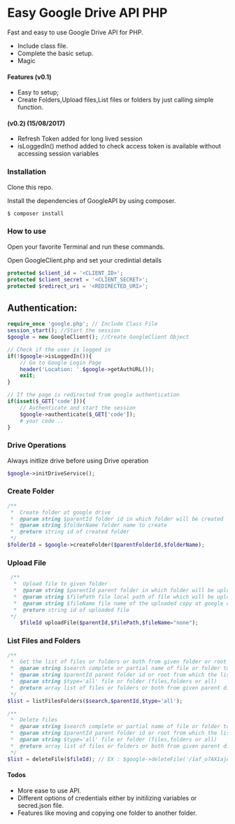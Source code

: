 # Easy Google Drive API PHP   



Fast and easy to use Google Drive API for PHP.

  - Include class file.
  - Complete the basic setup.
  - Magic

#### Features (v0.1)

  - Easy to setup;
  - Create Folders,Upload files,List files or folders by just calling simple function.

#### (v0.2) (15/08/2017)

  - Refresh Token added for long lived session
  - isLoggedIn() method added to check access token is available without accessing session variables


### Installation

Clone this repo.

Install the dependencies of GoogleAPI by using composer.

```sh
$ composer install
```

### How to use

Open your favorite Terminal and run these commands.

Open GoogleClient.php and set your credintial details
```php
protected $client_id = '<CLIENT_ID>';
protected $client_secret = '<CLIENT_SECRET>';
protected $redirect_uri = '<REDIRECTED_URI>';
```

## Authentication:

```php
require_once 'google.php'; // Include Class File
session_start(); //Start the session
$google = new GoogleClient(); //Create GoogleClient Object

// Check if the user is logged in
if(!$google->isLoggedIn()){ 
    // Go to Google Login Page
	header('Location: '.$google->getAuthURL());
	exit;
}

// If the page is redirected from google authentication
if(isset($_GET['code'])){
    // Authenticate and start the session
	$google->authenticate($_GET['code']);
	# your code ..
}
```
### Drive Operations


Always initlize drive before using Drive operation
```php
$google->initDriveService();
```

### Create Folder
```php
/**
 *  Create folder at google drive
 *  @param string $parentId folder id in which folder will be created
 *  @param string $folderName folder name to create
 *  @return string id of created folder
 */
$folderId = $google->createFolder($parentFolderId,$folderName);
```

### Upload File
```php
 /**
  *  Upload file to given folder
  *  @param string $parentId parent folder in which folder will be upload
  *  @param string $filePath file local path of file which will be upload
  *  @param string $fileName file name of the uploaded copy at google drive
  *  @return string id of uploaded file
 */
    $fileId uploadFile($parentId,$filePath,$fileName="none");
```
### List Files and Folders

```php
/**
 *  Get the list of files or folders or both from given folder or root
 *  @param string $search complete or partial name of file or folder to search
 *  @param string $parentId parent folder id or root from which the list of files or folders or both will be generated
 *  @param string $type='all' file or folder (files,folders or all)
 *  @return array list of files or folders or both from given parent directory
 */
$list = listFilesFolders($search,$parentId,$type='all');
```

```php
/**
 *  Delete files
 *  @param string $search complete or partial name of file or folder to search
 *  @param string $parentId parent folder id or root from which the list of files or folders or both will be generated
 *  @param string $type='all' file or folder (files,folders or all)
 *  @return array list of files or folders or both from given parent directory
 */
$list = deleteFile($fileId); // EX : $google->deleteFile('/1af_o7AX1ajArMCy-r5z8i2VuYmVEHZXs1');
```



#### Todos
  - More ease to use API.
  - Different options of credentials either by initilizing variables or secred.json file.
  - Features like moving and copying one folder to another folder.

